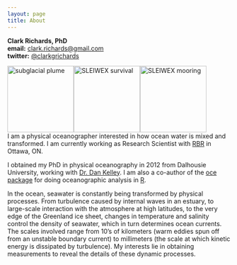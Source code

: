 ```yaml
---
layout: page
title: About
---
```


**Clark Richards, PhD**  
**email:** clark.richards@gmail.com  
**twitter:** [@clarkgrichards](https://twitter.com/clarkgrichards)

<img style="float: left" alt="subglacial plume" src="{{ site.baseurl }}images/img_05073.jpg" width="150">
<img style="float: left" alt="SLEIWEX survival" src="{{ site.baseurl }}images/sleiwex_survival.jpg" width="150">
<img style="float: left" alt="SLEIWEX mooring" src="{{ site.baseurl }}images/sleiwex_mooring.jpg" width="150">
<p style="clear: both;">

<p>I am a physical oceanographer interested in how ocean water is mixed and transformed. I am currently working as Research Scientist with <a href="http://www.rbr-global.com">RBR</a> in Ottawa, ON.</p>

<p>I obtained my PhD in physical oceanography in 2012 from Dalhousie University, working with <a href="http://www.dal.ca/faculty/science/oceanography/people/faculty/daniel-e-kelley.html">Dr. Dan Kelley</a>. I am also a co-author of the <a href="http://dankelley.github.io/oce/">oce package</a> for doing oceanographic analysis in <a href="http://r-project.org">R</a>. </p>

<p>In the ocean, seawater is constantly being transformed by physical processes. From turbulence caused by internal waves in an estuary, to large-scale interaction with the atmosphere at high latitudes, to the very edge of the Greenland ice sheet, changes in temperature and salinity control the density of seawater, which in turn determines ocean currents. The scales involved range from 10’s of kilometers (warm eddies spun off from an unstable boundary current) to millimeters (the scale at which kinetic energy is dissipated by turbulence). My interests lie in obtaining measurements to reveal the details of these dynamic processes.</p>


